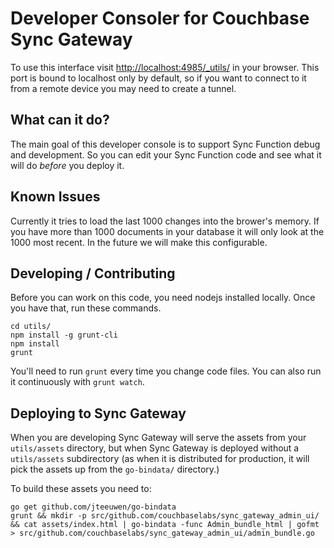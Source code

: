 # Developer Consoler for Couchbase Sync Gateway

To use this interface visit [http://localhost:4985/_utils/](http://localhost:4985/_utils/) in your browser. This port is bound to localhost only by default, so if you want to connect to it from a remote device you may need to create a tunnel.

## What can it do?

The main goal of this developer console is to support Sync Function debug and development. So you can edit your Sync Function code and see what it will do *before* you deploy it.

## Known Issues

Currently it tries to load the last 1000 changes into the brower's memory. If you have more than 1000 documents in your database it will only look at the 1000 most recent. In the future we will make this configurable.

## Developing / Contributing

Before you can work on this code, you need nodejs installed locally. Once you have that, run these commands.

	cd utils/
	npm install -g grunt-cli
	npm install
	grunt

You'll need to run `grunt` every time you change code files. You can also run it continuously with `grunt watch`.

## Deploying to Sync Gateway

When you are developing Sync Gateway will serve the assets from your `utils/assets` directory, but when Sync Gateway is deployed without a `utils/assets` subdirectory (as when it is distributed for production, it will pick the assets up from the `go-bindata/` directory.)

To build these assets you need to:

    go get github.com/jteeuwen/go-bindata
    grunt && mkdir -p src/github.com/couchbaselabs/sync_gateway_admin_ui/ && cat assets/index.html | go-bindata -func Admin_bundle_html | gofmt > src/github.com/couchbaselabs/sync_gateway_admin_ui/admin_bundle.go


